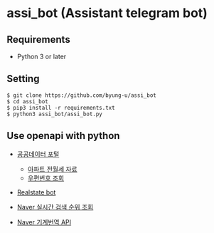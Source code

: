 # assi_bot (Assistant telegram bot)

## Requirements
- Python 3 or later

## Setting
```
$ git clone https://github.com/byung-u/assi_bot
$ cd assi_bot
$ pip3 install -r requirements.txt
$ python3 assi_bot/assi_bot.py
```

## Use openapi with python
* [공공데이터 포털](https://www.data.go.kr/main.jsp#/L21haW4=)
  * [아파트 전월세 자료](https://www.data.go.kr/subMain.jsp#/L3B1YnIvdXNlL3ByaS9Jcm9zT3BlbkFwaURldGFpbC9vcGVuQXBpTGlzdFBhZ2UkQF4wMTJtMjEkQF5wdWJsaWNEYXRhUGs9MzA1MDk4OCRAXmJybUNkPU9DMDAwMyRAXm1haW5GbGFnPXRydWU=)
  * [우편번호 조회](https://www.data.go.kr/subMain.jsp#/L3B1YnIvdXNlL3ByaS9Jcm9zT3BlbkFwaURldGFpbC9vcGVuQXBpTGlzdFBhZ2UkQF4wMTJtMjEkQF5wdWJsaWNEYXRhUGs9MTUwMDU5MTIkQF5icm1DZD1PQzAwMTEkQF5tYWluRmxhZz10cnVl)

* [Realstate bot](https://github.com/dspshin/realestate-bot)
* [Naver 실시간 검색 순위 조회](https://github.com/chaneyoon/Naver-SilSiGan)
* [Naver 기계번역 API](https://developers.naver.com/docs/labs/translator)
